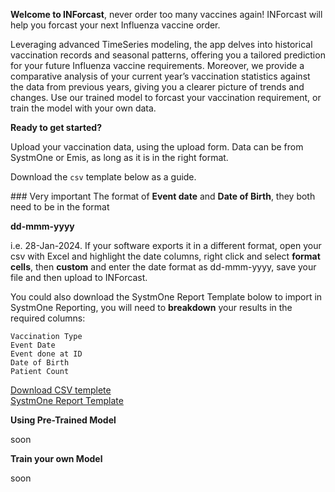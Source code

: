 **Welcome to INForcast**, never order too many vaccines again!
INForcast will help you forcast your next Influenza vaccine order.

Leveraging advanced TimeSeries modeling, the app delves into historical vaccination records and seasonal patterns, offering you a tailored prediction for your future Influenza vaccine requirements. Moreover, we provide a comparative analysis of your current year’s vaccination statistics against the data from previous years, giving you a clearer picture of trends and changes. Use our trained model to forcast your vaccination requirement, or train the model with your own data.

**Ready to get started?**

Upload your vaccination data, using the upload form. Data can be from SystmOne or Emis, as long as it is in the right format. 

Download the `csv` template below as a guide. 

### Very important
The format of **Event date** and **Date of Birth**, they both need to be in the format 

**dd-mmm-yyyy** 

i.e. 28-Jan-2024. If your software exports it in a different format, open your csv with Excel and highlight the date columns, right click and select **format cells**, then **custom** and enter the date format as dd-mmm-yyyy, save your file and then upload to INForcast. 

You could also download the SystmOne Report Template bolow to import in SystmOne Reporting, you will need to **breakdown** your results in the required columns:

```
Vaccination Type
Event Date
Event done at ID
Date of Birth
Patient Count
```

[Download CSV templete](https://github.com/janduplessis883/project-inforcast/blob/master/inforcast/sampledata/csv_template.csv)<BR>[SystmOne Report Template](https://github.com/janduplessis883/project-inforcast/blob/master/images/INForcast-SystmOne-Search.rpt)

**Using Pre-Trained Model**

soon

**Train your own Model**

soon



